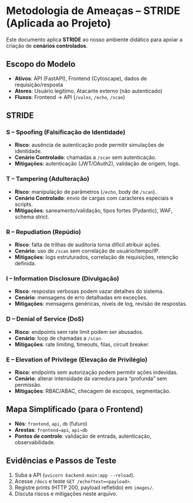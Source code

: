 # Metodologia de Ameaças – STRIDE (Aplicada ao Projeto)

Este documento aplica **STRIDE** ao nosso ambiente didático para apoiar a criação de **cenários controlados**.

## Escopo do Modelo
- **Ativos**: API (FastAPI), Frontend (Cytoscape), dados de requisição/resposta
- **Atores**: Usuário legítimo, Atacante externo (não autenticado)
- **Fluxos**: Frontend → API (`/vulns`, `/echo`, `/scan`)

## STRIDE
### S – Spoofing (Falsificação de Identidade)
- **Risco**: ausência de autenticação pode permitir simulações de identidade.
- **Cenário Controlado**: chamadas a `/scan` sem autenticação.
- **Mitigações**: autenticação (JWT/OAuth2), validação de origem, logs.

### T – Tampering (Adulteração)
- **Risco**: manipulação de parâmetros (`/echo`, body de `/scan`).
- **Cenário Controlado**: envio de cargas com caracteres especiais e scripts.
- **Mitigações**: saneamento/validação, tipos fortes (Pydantic), WAF, schema strict.

### R – Repudiation (Repúdio)
- **Risco**: falta de trilhas de auditoria torna difícil atribuir ações.
- **Cenário**: uso de `/scan` sem correlação de usuário/tempo/IP.
- **Mitigações**: logs estruturados, correlação de requisições, retenção definida.

### I – Information Disclosure (Divulgação)
- **Risco**: respostas verbosas podem vazar detalhes do sistema.
- **Cenário**: mensagens de erro detalhadas em exceções.
- **Mitigações**: mensagens genéricas, níveis de log, revisão de respostas.

### D – Denial of Service (DoS)
- **Risco**: endpoints sem rate limit podem ser abusados.
- **Cenário**: loop de chamadas a `/scan`.
- **Mitigações**: rate limiting, timeouts, filas, circuit breaker.

### E – Elevation of Privilege (Elevação de Privilégio)
- **Risco**: endpoints sem autorização podem permitir ações indevidas.
- **Cenário**: alterar intensidade da varredura para “profunda” sem permissão.
- **Mitigações**: RBAC/ABAC, checagem de escopos, segmentação.

## Mapa Simplificado (para o Frontend)
- **Nós**: `frontend`, `api`, `db` (futuro)
- **Arestas**: `frontend→api`, `api→db`
- **Pontos de controle**: validação de entrada, autenticação, observabilidade.

## Evidências e Passos de Teste
1. Suba a API (`uvicorn backend.main:app --reload`).
2. Acesse `/docs` e teste `GET /echo?text=<payload>`.
3. Registre prints (HTTP 200, payload refletido) em `images/`.
4. Discuta riscos e mitigações neste arquivo.
